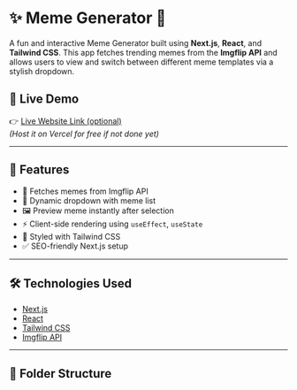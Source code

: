 # ✨ Meme Generator 🤖

A fun and interactive Meme Generator built using **Next.js**, **React**, and **Tailwind CSS**. This app fetches trending memes from the **Imgflip API** and allows users to view and switch between different meme templates via a stylish dropdown.

## 🚀 Live Demo

👉 [Live Website Link (optional)](https://your-live-site.com)  
*(Host it on Vercel for free if not done yet)*

---

## 📸 Features

- 🔁 Fetches memes from Imgflip API
- 🎨 Dynamic dropdown with meme list
- 🖼️ Preview meme instantly after selection
- ⚡ Client-side rendering using `useEffect`, `useState`
- 💅 Styled with Tailwind CSS
- ✅ SEO-friendly Next.js setup

---

## 🛠️ Technologies Used

- [Next.js](https://nextjs.org/)
- [React](https://reactjs.org/)
- [Tailwind CSS](https://tailwindcss.com/)
- [Imgflip API](https://api.imgflip.com/)

---

## 📂 Folder Structure

